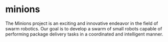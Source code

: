 # minions
The Minions project is an exciting and innovative endeavor in the field of swarm robotics. Our goal is to develop a swarm of small robots capable of performing package delivery tasks in a coordinated and intelligent manner.
